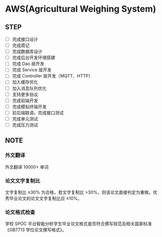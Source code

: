 # AWS(Agricultural Weighing System)

## STEP

- [ ] 完成接口设计
- [ ] 完成周记
- [ ] 完成数据库设计
- [ ] 完成后台开发环境搭建
- [ ] 完成 Dao 层开发
- [ ] 完成 Service 层开发
- [ ] 完成 Controller 层开发（MQTT、HTTP）
- [ ] 加入缓存优化
- [ ] 加入消息队列优化
- [ ] 支持更多协议
- [ ] 完成前端开发
- [ ] 完成模拟终端开发
- [ ] 前后端联调，完成接口测试
- [ ] 完成单元测试
- [ ] 完成压力测试

## NOTE

### 外文翻译

外文翻译 10000+ 单词

### 论文文字复制比

文字复制比 ≤30% 为合格，若文字复制比 >30%，则该论文直接判定为重做。优秀毕业论文的论文文字复制比应 ≤10%。

### 论文格式检查

学校 SPOC 平台智能分析学生毕业论文格式是否符合撰写规范及相关国家标准《GB7713 学位论文撰写格式》。
